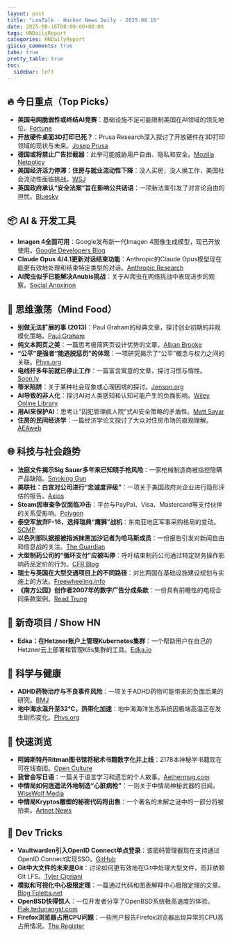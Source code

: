 ```yaml
---
layout: post
title: "LeoTalk · Hacker News Daily · 2025.08.16"
date: 2025-08-16T08:00:00+08:00
tags: HNDailyReport
categories: HNDailyReport
giscus_comments: true
tabs: true
pretty_table: true
toc:
  sidebar: left
---
```


## 🔥 今日重点（Top Picks）

- **美国电网脆弱性或终结AI竞赛**：基础设施不足可能限制美国在AI领域的领先地位。[Fortune](https://fortune.com/2025/08/14/data-centers-china-grid-us-infrastructure/)
- **开放硬件桌面3D打印已死？**：Prusa Research深入探讨了开放硬件在3D打印领域的现状与未来。[Josep Prusa](https://www.josefprusa.com/articles/open-hardware-in-3d-printing-is-dead/)
- **德国或将禁止广告拦截器**：此举可能威胁用户自由、隐私和安全。[Mozilla Netpolicy](https://blog.mozilla.org/netpolicy/2025/08/14/is-germany-on-the-brink-of-banning-ad-blockers-user-freedom-privacy-and-security-is-at-risk/)
- **美国经济活力停滞：住房与就业流动性下降**：没人买房，没人换工作，美国社会流动性面临挑战。[WSJ](https://www.wsj.com/economy/american-job-housing-economic-dynamism-d56ef8fc)
- **英国政府承认“安全法案”旨在影响公共话语**：一项新法案引发了对言论自由的担忧。[Bluesky](https://bsky.app/profile/tupped.bsky.social/post/3lwgcmswmy222)

## 📦 AI & 开发工具

- **Imagen 4全面可用**：Google发布新一代Imagen 4图像生成模型，现已开放使用。[Google Developers Blog](https://developers.googleblog.com/en/announcing-imagen-4-fast-and-imagen-4-family-generally-available-in-the-gemini-api/)
- **Claude Opus 4/4.1更新对话结束功能**：Anthropic的Claude Opus模型现在能更有效地处理和结束特定类型的对话。[Anthropic Research](https://www.anthropic.com/research/end-subset-conversations)
- **AI爬虫似乎已能解决Anubis挑战**：关于AI爬虫在网络挑战中表现进步的观察。[Social Anoxinon](https://social.anoxinon.de/@Codeberg/115033790447125787)

## 🧠 思维激荡（Mind Food）

- **别做无法扩展的事 (2013)**：Paul Graham的经典文章，探讨创业初期的非规模化策略。[Paul Graham](https://paulgraham.com/ds.html)
- **纯文本网页之美**：一篇思考极简网页设计优势的文章。[Alban Brooke](https://albanbrooke.com/the-beauty-of-a-text-only-webpage/)
- **“公平”是强者“能逃脱惩罚”的体现**：一项研究揭示了“公平”概念与权力之间的关联。[Phys.org](https://phys.org/news/2025-07-fairness-powerful.html)
- **电线杆多年前就已停止工作**：一篇富含寓意的文章，探讨习惯与惰性。[Soon.ly](https://soonly.com/electric-fences/)
- **蒂米陷阱**：关于某种社会现象或心理困境的探讨。[Jenson.org](https://jenson.org/timmy/)
- **AI导致的非人化**：探讨AI对人类感知和认知可能产生的负面影响。[Wiley Online Library](https://myscp.onlinelibrary.wiley.com/doi/10.1002/jcpy.1441)
- **用AI来保护AI**：思考让“囚犯管理疯人院”式AI安全策略的矛盾性。[Matt Sayar](https://mattsayar.com/letting-inmates-run-the-asylum-using-ai-to-secure-ai/)
- **住房的民间经济学**：一篇经济学论文探讨了大众对住房市场的直观理解。[AEAweb](https://www.aeaweb.org/articles?id=10.1257%2Fjep.20241428)

## 🌐 科技与社会趋势

- **法庭文件揭示Sig Sauer多年来已知晓手枪风险**：一家枪械制造商被指控隐瞒产品缺陷。[Smoking Gun](https://smokinggun.org/court-records-reveal-sig-sauer-knew-of-pistol-risks-for-years/)
- **美联社：白宫对公司进行“忠诚度评级”**：一项关于美国政府对企业进行隐形评估的报告。[Axios](https://www.axios.com/2025/08/15/white-house-rating-big-beautiful-bill)
- **Steam因审查争议面临冲击**：平台与PayPal、Visa、Mastercard等支付伙伴的关系受影响。[Polygon](https://www.polygon.com/steam-paypal-issues-censorship-visa-mastercard/)
- **泰空军放弃F-16，选择瑞典“鹰狮”战机**：东南亚地区军事采购格局的变动。[SCMP](https://www.scmp.com/news/asia/southeast-asia/article/3320828/us-f-16s-lose-out-thai-air-force-seals-us600-million-deal-swedish-gripen-jets)
- **以色列部队据报被指派抹黑加沙记者为哈马斯成员**：一份报告引发对新闻自由和信息战的关注。[The Guardian](https://www.theguardian.com/world/2025/aug/15/israeli-military-unit-reportedly-tasked-with-linking-journalists-in-gaza-to-hamas)
- **大型制药公司的“循环支付”应被叫停**：呼吁结束制药公司通过特定财务操作影响药品定价的行为。[CFR Blog](https://www.cfr.org/blog/time-end-roundtripping-big-pharma)
- **瑞士与英国在大型交通项目上的不同路径**：对比两国在基础设施建设规划与实施上的方法。[Freewheeling.info](https://www.freewheeling.info/blog/swiss-hs2)
- **《南方公园》创作者2007年的数字广告分成条款**：一份具有前瞻性的电视合同条款案例。[Read Trung](https://www.readtrung.com/p/south-park-and-the-greatest-tv-contract)

## 📱 新奇项目 / Show HN

- **Edka：在Hetzner账户上管理Kubernetes集群**：一个帮助用户在自己的Hetzner云上部署和管理K8s集群的工具。[Edka.io](https://edka.io/)

## 🔬 科学与健康

- **ADHD药物治疗与不良事件风险**：一项关于ADHD药物可能带来的负面后果的研究。[BMJ](https://www.bmj.com/content/390/bmj-2024-083658)
- **地中海水温升至32°C，热带化加速**：地中海海洋生态系统因极端高温正在发生剧烈变化。[Phys.org](https://phys.org/news/2025-08-32c-mediterranean-tropicalization-shifts-high-gear/)

## 🎯 快速浏览

- **阿姆斯特丹Ritman图书馆将秘术书籍数字化并上线**：2178本神秘学书籍现在可在线查阅。[Open Culture](https://www.openculture.com/2025/08/2178-occult-books-now-digitized-put-online.html)
- **我曾会写日语**：一篇关于语言学习和遗忘的个人故事。[Aethermug.com](https://aethermug.com/posts/i-used-to-know-how-to-write-in-japanese)
- **中情局如何逍遥法外地制造“心脏病枪”**：一则关于中情局神秘武器的旧闻。[WiseWolf Media](https://wisewolfmedia.substack.com/p/the-investigation-that-should-have)
- **中情局Kryptos雕塑的秘密代码将出售**：一个著名的未解之谜中的一部分将被拍卖。[Artnet News](https://news.artnet.com/art-world/cia-kryptos-sculpture-code-auction-2677451)

## 🧰 Dev Tricks

- **Vaultwarden引入OpenID Connect单点登录**：该密码管理器现在支持通过OpenID Connect实现SSO。[GitHub](https://github.com/dani-garcia/vaultwarden/pull/3899)
- **Git中大文件的未来是Git**：讨论如何更有效地在Git中处理大型文件，而非依赖Git LFS。[Tyler Cipriani](https://tylercipriani.com/blog/2025/08/15/git-lfs/)
- **模拟和可视化中心极限定理**：一篇通过代码和图表解释中心极限定理的文章。[Blog Foletta.net](https://blog.foletta.net/post/2025-07-14-clt/)
- **OpenBSD快得惊人**：一位开发者分享了OpenBSD系统极高速度的体验。[Flak.tedunangst.com](https://flak.tedunangst.com/post/is-OpenBSD-10x-faster-than-Linux)
- **Firefox浏览器占用CPU问题**：一些用户报告Firefox浏览器出现异常的CPU高占用情况。[The Register](https://www.theregister.com/2025/08/13/firefox_ai_scoffing_power/)
